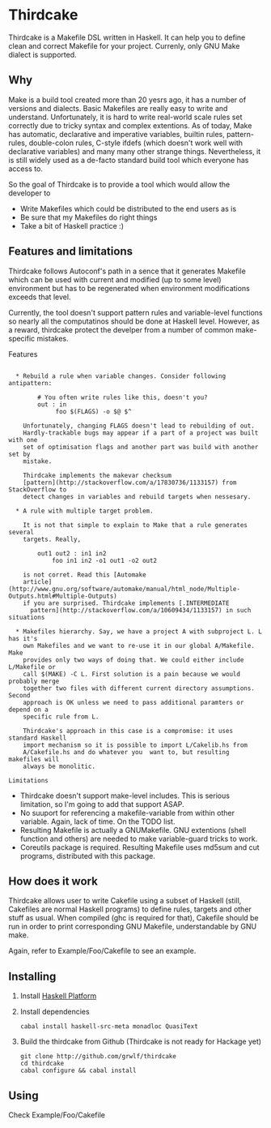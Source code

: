 Thirdcake
=========

Thirdcake is a Makefile DSL written in Haskell. It can help you to define clean
and correct Makefile for your project. Currenly, only GNU Make dialect is
supported.

Why
---

Make is a build tool created more than 20 yesrs ago, it has a number of versions
and dialects. Basic Makefiles are really easy to write and understand.
Unfortunately, it is hard to write real-world scale rules set correctly due to
tricky syntax and complex extentions. As of today, Make has automatic,
declarative and imperative variables, builtin rules, pattern-rules, double-colon
rules, C-style ifdefs (which doesn't work well with declarative variables) and
many many other strange things. Nevertheless, it is still widely used as a
de-facto standard build tool which everyone has access to.

So the goal of Thirdcake is to provide a tool which would allow the developer to

  * Write Makefiles which could be distributed to the end users as is
  * Be sure that my Makefiles do right things
  * Take a bit of Haskell practice :)

Features and limitations
------------------------

Thirdcake follows Autoconf's path in a sence that it generates Makefile which
can be used with current and modified (up to some level) environment but has to
be regenerated when environment modifications exceeds that level.

Currently, the tool doesn't support pattern rules and variable-level functions
so nearly all the computatinos should be done at Haskell level. However, as a
reward, thirdcake protect the develper from a number of common make-specific
mistakes.

Features
~~~~~~~~

  * Rebuild a rule when variable changes. Consider following antipattern:

        # You often write rules like this, doesn't you?
        out : in
             foo $(FLAGS) -o $@ $^

    Unfortunately, changing FLAGS doesn't lead to rebuilding of out.
    Hardly-trackable bugs may appear if a part of a project was built with one
    set of optimisation flags and another part was build with another set by
    mistake.

    Thirdcake implements the makevar checksum
    [pattern](http://stackoverflow.com/a/17830736/1133157) from StackOverflow to
    detect changes in variables and rebuild targets when nessesary.
 
  * A rule with multiple target problem.
    
    It is not that simple to explain to Make that a rule generates several
    targets. Really,
        
        out1 out2 : in1 in2
            foo in1 in2 -o1 out1 -o2 out2

    is not corret. Read this [Automake
    article](http://www.gnu.org/software/automake/manual/html_node/Multiple-Outputs.html#Multiple-Outputs)
    if you are surprised. Thirdcake implements [.INTERMEDIATE
      pattern](http://stackoverflow.com/a/10609434/1133157) in such situations

  * Makefiles hierarchy. Say, we have a project A with subproject L. L has it's
    own Makefiles and we want to re-use it in our global A/Makefile. Make
    provides only two ways of doing that. We could either include L/Makefile or
    call $(MAKE) -C L. First solution is a pain because we would probably merge
    together two files with different current directory assumptions. Second
    approach is OK unless we need to pass additional paramters or depend on a
    specific rule from L.

    Thirdcake's approach in this case is a compromise: it uses standard Haskell
    import mechanism so it is possible to import L/Cakelib.hs from
    A/Cakefile.hs and do whatever you  want to, but resulting makefiles will
    always be monolitic.

Limitations
~~~~~~~~~~~

  * Thirdcake doesn't support make-level includes. This is serious limitation,
    so I'm going to add that support ASAP.
  * No suuport for referencing a makefile-variable from within other variable.
    Again, lack of time. On the TODO list.
  * Resulting Makefile is actually a GNUMakefile. GNU extentions (shell function
    and others) are needed to make variable-guard tricks to work.
  * Coreutils package is required. Resulting Makefile uses md5sum and cut
    programs, distributed with this package.


How does it work
----------------

Thirdcake allows user to write Cakefile using a subset of Haskell (still,
Cakefiles are normal Haskell programs) to define rules, targets and other stuff
as usual. When compiled (ghc is required for that), Cakefile should be run in
order to print corresponding GNU Makefile, understandable by GNU make.

Again, refer to Example/Foo/Cakefile to see an example.


Installing
----------

  1. Install [Haskell Platform](http://www.haskell.org/platform/)

  2. Install dependencies
    
         cabal install haskell-src-meta monadloc QuasiText

  3. Build the thirdcake from Github (Thirdcake is not ready for Hackage yet)

         git clone http://github.com/grwlf/thirdcake
         cd thirdcake
         cabal configure && cabal install

Using
-----

Check Example/Foo/Cakefile



